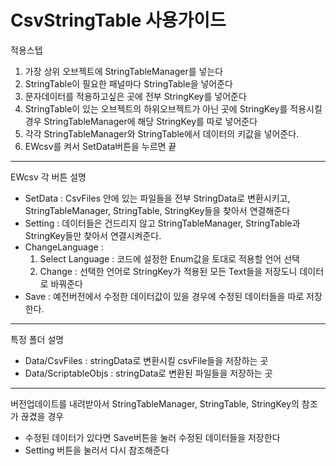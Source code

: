 # CsvStringTable 사용가이드

적용스텝

1. 가장 상위 오브젝트에 StringTableManager를 넣는다
2. StringTable이 필요한 패널마다 StringTable을 넣어준다
3. 문자데이터를 적용하고싶은 곳에 전부 StringKey를 넣어준다
4. StringTable이 있는 오브젝트의 하위오브젝트가 아닌 곳에 StringKey를 적용시킬 경우 StringTableManager에 해당 StringKey를 따로 넣어준다
5. 각각 StringTableManager와 StringTable에서 데이터의 키값을 넣어준다.
6. EWcsv를 켜서 SetData버튼을 누르면 끝

------------------------------------------------------------------------------------------------------

EWcsv 각 버튼 설명
 - SetData : CsvFiles 안에 있는 파일들을 전부 StringData로 변환시키고, StringTableManager, StringTable, StringKey들을 찾아서 연결해준다
 - Setting : 데이터들은 건드리지 않고 StringTableManager, StringTable과 StringKey들만 찾아서 연결시켜준다.
 - ChangeLanguage : 
    1. Select Language : 코드에 설정한 Enum값을 토대로 적용할 언어 선택
    2. Change : 선택한 언어로 StringKey가 적용된 모든 Text들을 저장도니 데이터로 바꿔준다
 - Save : 예전버전에서 수정한 데이터값이 있을 경우에 수정된 데이터들을 따로 저장한다.
 
 ------------------------------------------------------------------------------------------------------
 
특정 폴더 설명
 - Data/CsvFiles : stringData로 변환시킬 csvFile들을 저장하는 곳
 - Data/ScriptableObjs : stringData로 변환된 파일들을 저장하는 곳
  
  ------------------------------------------------------------------------------------------------------
  
버전업데이트를 내려받아서 StringTableManager, StringTable, StringKey의 참조가 끊겼을 경우
 - 수정된 데이터가 있다면 Save버튼을 눌러 수정된 데이터들을 저장한다
 - Setting 버튼을 눌러서 다시 참조해준다
